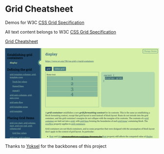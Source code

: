 # Grid Cheatsheet

Demos for W3C [CSS Grid Specification](https://www.w3.org/TR/css-grid-1)

All text content belongs to W3C <a href="https://www.w3.org/TR/css-grid-1">CSS Grid Specification</a>

[Grid Cheatsheet](https://fu4303.github.io/grid-cheatsheet/)

![](grid-cheatsheet.png)

Thanks to [Yoksel](https://github.com/yoksel) for the backbones of this project
